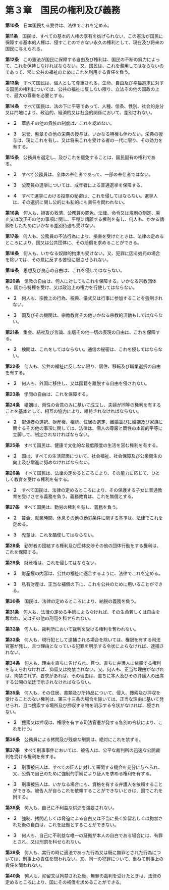 第３章　国民の権利及び義務
==========================


__第10条__　日本国民たる要件は、法律でこれを定める。


__第11条__　国民は、すべての基本的人権の享有を妨げられない。この憲法が国民に保障する基本的人権は、侵すことのできない永久の権利として、現在及び将来の国民に与えられる。


__第12条__　この憲法が国民に保障する自由及び権利は、国民の不断の努力によって、これを保持しなければならない。又、国民は、これを濫用してはならないのであって、常に公共の福祉のためにこれを利用する責任を負う。


__第13条__　すべて国民は、個人として尊重される。生命、自由及び幸福追求に対する国民の権利については、公共の福祉に反しない限り、立法その他の国政の上で、最大の尊重を必要とする。


__第14条__　すべて国民は、法の下に平等であって、人種、信条、性別、社会的身分又は門地により、政治的、経済的又は社会的関係において、差別されない。

* __２__　華族その他の貴族の制度は、これを認めない。

* __３__　栄誉、勲章その他の栄典の授与は、いかなる特権も伴わない。栄典の授与は、現にこれを有し、又は将来これを受ける者の一代に限り、その効力を有する。


__第15条__　公務員を選定し、及びこれを罷免することは、国民固有の権利である。

* __２__　すべて公務員は、全体の奉仕者であって、一部の奉仕者ではない。

* __３__　公務員の選挙については、成年者による普通選挙を保障する。

* __４__　すべて選挙における投票の秘密は、これを侵してはならない。選挙人は、その選択に関し公的にも私的にも責任を問われない。


__第16条__　何人も、損害の救済、公務員の罷免、法律、命令又は規則の制定、廃止又は改正その他の事項に関し、平穏に請願する権利を有し、何人も、かかる請願をしたためにいかなる差別待遇も受けない。


__第17条__　何人も、公務員の不法行為により、損害を受けたときは、法律の定めるところにより、国又は公共団体に、その賠償を求めることができる。


__第18条__　何人も、いかなる奴隷的拘束も受けない。又、犯罪に因る処罰の場合を除いては、その意に反する苦役に服させられない。


__第19条__　思想及び良心の自由は、これを侵してはならない。


__第20条__　信教の自由は、何人に対してもこれを保障する。いかなる宗教団体も、国から特権を受け、又は政治上の権力を行使してはならない。

* __２__　何人も、宗教上の行為、祝典、儀式又は行事に参加することを強制されない。

* __３__　国及びその機関は、宗教教育その他いかなる宗教的活動もしてはならない。


__第21条__　集会、結社及び言論、出版その他一切の表現の自由は、これを保障する。

* __２__　検閲は、これをしてはならない。通信の秘密は、これを侵してはならない。


__第22条__　何人も、公共の福祉に反しない限り、居住、移転及び職業選択の自由を有する。

* __２__　何人も、外国に移住し、又は国籍を離脱する自由を侵されない。


__第23条__　学問の自由は、これを保障する。


__第24条__　婚姻は、両性の合意のみに基いて成立し、夫婦が同等の権利を有することを基本として、相互の協力により、維持されなければならない。

* __２__　配偶者の選択、財産権、相続、住居の選定、離婚並びに婚姻及び家族に関するその他の事項に関しては、法律は、個人の尊厳と両性の本質的平等に立脚して、制定されなければならない。


__第25条__　すべて国民は、健康で文化的な最低限度の生活を営む権利を有する。

* __２__　国は、すべての生活部面について、社会福祉、社会保障及び公衆衛生の向上及び増進に努めなければならない。


__第26条__　すべて国民は、法律の定めるところにより、その能力に応じて、ひとしく教育を受ける権利を有する。

* __２__　すべて国民は、法律の定めるところにより、その保護する子女に普通教育を受けさせる義務を負う。義務教育は、これを無償とする。


__第27条__　すべて国民は、勤労の権利を有し、義務を負う。

* __２__　賃金、就業時間、休息その他の勤労条件に関する基準は、法律でこれを定める。

* __３__　児童は、これを酷使してはならない。


__第28条__　勤労者の団結する権利及び団体交渉その他の団体行動をする権利は、これを保障する。


__第29条__　財産権は、これを侵してはならない。

* __２__　財産権の内容は、公共の福祉に適合するように、法律でこれを定める。

* __３__　私有財産は、正当な補償の下に、これを公共のために用いることができる。


__第30条__　国民は、法律の定めるところにより、納税の義務を負う。


__第31条__　何人も、法律の定める手続によらなければ、その生命若しくは自由を奪われ、又はその他の刑罰を科せられない。


__第32条__　何人も、裁判所において裁判を受ける権利を奪われない。


__第33条__　何人も、現行犯として逮捕される場合を除いては、権限を有する司法官憲が発し、且つ理由となっている犯罪を明示する令状によらなければ、逮捕されない。


__第34条__　何人も、理由を直ちに告げられ、且つ、直ちに弁護人に依頼する権利を与えられなければ、抑留又は拘禁されない。又、何人も、正当な理由がなければ、拘禁されず、要求があれば、その理由は、直ちに本人及びその弁護人の出席する公開の法廷で示されなければならない。


__第35条__　何人も、その住居、書類及び所持品について、侵入、捜索及び押収を受けることのない権利は、第三十三条の場合を除いては、正当な理由に基いて発せられ、且つ捜索する場所及び押収する物を明示する令状がなければ、侵されない。

* __２__　捜索又は押収は、権限を有する司法官憲が発する各別の令状により、これを行う。


__第36条__　公務員による拷問及び残虐な刑罰は、絶対にこれを禁ずる。


__第37条__　すべて刑事事件においては、被告人は、公平な裁判所の迅速な公開裁判を受ける権利を有する。

* __２__　刑事被告人は、すべての証人に対して審問する機会を充分に与へられ、又、公費で自己のために強制的手続により証人を求める権利を有する。

* __３__　刑事被告人は、いかなる場合にも、資格を有する弁護人を依頼することができる。被告人が自らこれを依頼することができないときは、国でこれを附する。


__第38条__　何人も、自己に不利益な供述を強要されない。

* __２__　強制、拷問若しくは脅迫による自白又は不当に長く抑留若しくは拘禁された後の自白は、これを証拠とすることができない。

* __３__　何人も、自己に不利益な唯一の証拠が本人の自白である場合には、有罪とされ、又は刑罰を科せられない。


__第39条__　何人も、実行の時に適法であった行為又は既に無罪とされた行為については、刑事上の責任を問われない。又、同一の犯罪について、重ねて刑事上の責任を問われない。


__第40条__　何人も、抑留又は拘禁された後、無罪の裁判を受けたときは、法律の定めるところにより、国にその補償を求めることができる。
